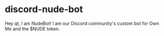 # discord-nude-bot
Hey qt, I am NudeBot! I am our Discord community's custom bot for Own Me and the $NUDE token.
